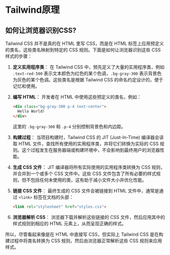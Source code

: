 # Tailwind原理
## 如何让浏览器识别CSS?
Tailwind CSS 并不是真的在 HTML 里写 CSS，而是在 HTML 标签上应用预定义的类名，这些类名映射到特定的 CSS 规则。下面是如何让浏览器识别这些 CSS 样式的步骤：

1. **定义实用程序类**：
   在 Tailwind CSS 中，预先定义了大量的实用程序类，例如 `.text-red-500` 表示文本颜色为红色的某个色调，`.bg-gray-300` 表示背景色为灰色的某个色调。这些类名是根据 Tailwind CSS 的命名约定设计的，便于记忆和使用。

2. **编写 HTML**：
   开发者在 HTML 中使用这些预定义的类名，例如：
   ```html
   <div class="bg-gray-300 p-4 text-center">
     Hello World!
   </div>
   ```
   这里的 `.bg-gray-300` 和 `.p-4` 分别控制背景色和内边距。

3. **构建过程**：
   当项目构建时，Tailwind CSS 的 JIT (Just-In-Time) 编译器会读取 HTML 文件，查找所有使用的实用程序类，并将它们转换为实际的 CSS 规则。这个过程发生在服务器端或构建环境中，不会影响到最终用户的浏览器性能。

4. **生成 CSS 文件**：
   JIT 编译器将所有实际使用的实用程序类转换为 CSS 规则，并合并到一个或多个 CSS 文件中。这些 CSS 文件包含了所有必要的样式规则，但不包括任何未使用的类，这有助于减小文件大小并优化性能。

5. **链接 CSS 文件**：
   最终生成的 CSS 文件会被链接到 HTML 文件中，通常是通过 `<link>` 标签在文档的头部：
   ```html
   <link rel="stylesheet" href="styles.css">
   ```

6. **浏览器解析 CSS**：
   浏览器下载并解析这些链接的 CSS 文件，然后应用其中的样式规则到相应的 HTML 元素上，从而呈现正确的样式。

所以，尽管看起来像是在 HTML 中直接写 CSS，但实际上 Tailwind CSS 是在构建过程中将类名转换为 CSS 规则，然后由浏览器正常解析这些 CSS 规则来应用样式。